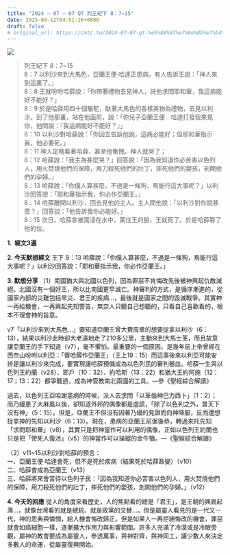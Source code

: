 ```yaml
---
title: "2024 – 07 – 07 QT 列王紀下 8：7~15"
date: 2025-04-12T04:51:26+0800
draft: false
# original_url: https://cmtc.tw/2024-07-07-qt-%e5%88%97%e7%8e%8b%e7%b4%80%e4%b8%8b-8%ef%bc%9a715
---
```


![](/images/qt.jpg)
> 列王紀下 8：7\~15  
> 8：7 以利沙來到大馬色，亞蘭王便‧哈達正患病。有人告訴王說：「神人來到這裏了。」  
> 8：8 王就吩咐哈薛說：「你帶著禮物去見神人，託他求問耶和華，我這病能好不能好？」  
> 8：9 於是哈薛用四十個駱駝，馱著大馬色的各樣美物為禮物，去見以利沙。到了他那裏，站在他面前，說：「你兒子亞蘭王便．哈達打發我來見你，他問說：『我這病能好不能好？』」  
> 8：10 以利沙對哈薛說：「你回去告訴他說，這病必能好；但耶和華指示我，他必要死。」  
> 8：11 神人定睛看著哈薛，甚至他慚愧。神人就哭了；  
> 8：12 哈薛說：「我主為甚麼哭？」回答說：「因為我知道你必苦害以色列人，用火焚燒他們的保障，用刀殺死他們的壯丁，摔死他們的嬰孩，剖開他們的孕婦。」  
> 8：13 哈薛說：「你僕人算甚麼，不過是一條狗，焉能行這大事呢？」以利沙回答說：「耶和華指示我，你必作亞蘭王。」  
> 8：14 哈薛離開以利沙，回去見他的主人。主人問他說：「以利沙對你說甚麼？」回答說：「他告訴我你必能好。」  
> 8：15 次日，哈薛拿被窩浸在水中，蒙住王的臉，王就死了。於是哈薛篡了他的位。

**1.  經文3遍**

**2. 今天默想經文**
王下 8：13 哈薛說：「你僕人算甚麼，不過是一條狗，焉能行這大事呢？」以利沙回答說：「耶和華指示我，你必作亞蘭王。」

**3. 默想分享**
（1）南國猶大與北國以色列，因為罪惡不肯悔改先後被神興起仇敵滅絕。北國沒有一個好王，所以比南國更早滅亡。神審判的方式，是循序漸進的，從國家內部的災難包括旱災、君王的疾病…，最後就是國家之間的毀滅戰爭。其實神一再給機會，一再興起先知警告，無奈人只聽自己想聽的，只看自己喜歡看的，根本不理會神的旨意。

v7「以利沙來到大馬色…」要知道亞蘭王曾大費周章的想要捉拿以利沙（6：13），結果以利沙此時卻大老遠地走了210多公里，主動來到大馬士革，而且故意讓亞蘭王的手下知道（v7），毫不懼怕。最重要的一個原因，是幾年前上帝曾經在西奈山吩咐以利亞：「膏哈薛作亞蘭王」（王上19：15）而這事後來以利亞可能安排是讓以利沙來完成，要實現讓哈薛預備成為以色列民的審判器皿。哈薛一生與以色列王約蘭（v28）、耶戶（10：32）、約哈斯（13：22）和猶大王約阿施（12：17；13：22）都爭戰過，成為神管教南北兩國的工具。—參《聖經綜合解讀》

過去，以色列王亞哈謝患病的時候，派人去求問「以革倫神巴力西卜」（1：2）；而乃縵患了大麻風以後，卻知道外邦的偶像都是虛謊，「除了以色列之外，普天下沒有神」（5：15）。但是，亞蘭王不但沒有因著乃縵的見證而向神降服，反而還想捉拿神的先知以利沙（6：13）。現在，患病的亞蘭王前倨後恭，轉過來托先知「求問耶和華」（v8），其實只是把神當作可以利用的偶像，正如以色列王約蘭也只是把「使死人復活」（v5）的神當作可以操縱的金牛犢。—《聖經綜合解讀》

（2）v11\~15以利沙對哈薛的預言：  
一、亞蘭王便‧哈達會死，但不是死於疾病（結果死於哈薛政變）（v10）  
二、哈薛會成為亞蘭王（v13）  
三、哈薛將來會苦待以色列子民：「因為我知道你必苦害以色列人，用火焚燒他們的保障，用刀殺死他們的壯丁，摔死他們的嬰孩，剖開他們的孕婦。」（v12）

**4. 今天的回應**
從人的角度來看歷史，人的焦點看的總是「君王」，是王朝的興衰起落…，就像台灣看的就是總統、就是政黨的交替…。但是屬靈人看見的是一代又一代，神的恩典與憐憫，給人機會悔改歸正。但是如果人一再拒絕悔改的機會，罪惡就會如癌細胞一樣，逐漸擴大作用力與影響範圍。許多人充滿了冷漠或是冷眼旁觀，屬神的教會要成為屬靈人，參透萬事，與神對齊，與神同工，讓少數人來決定多數人的命運，從屬靈復興開始。

